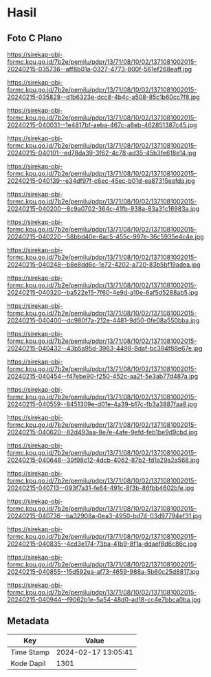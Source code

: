 # Hasil

## Foto C Plano

https://sirekap-obj-formc.kpu.go.id/7b2e/pemilu/pdpr/13/71/08/10/02/1371081002015-20240215-035736--aff8b01a-0327-4773-800f-561ef268eaff.jpg

https://sirekap-obj-formc.kpu.go.id/7b2e/pemilu/pdpr/13/71/08/10/02/1371081002015-20240215-035828--d1b6323e-dcc8-4b4c-a508-85c1b60cc7f8.jpg

https://sirekap-obj-formc.kpu.go.id/7b2e/pemilu/pdpr/13/71/08/10/02/1371081002015-20240215-040031--1e4817bf-aeba-467c-a8eb-462851387c45.jpg

https://sirekap-obj-formc.kpu.go.id/7b2e/pemilu/pdpr/13/71/08/10/02/1371081002015-20240215-040101--ed78da39-3f62-4c78-ad35-45b3fe618e14.jpg

https://sirekap-obj-formc.kpu.go.id/7b2e/pemilu/pdpr/13/71/08/10/02/1371081002015-20240215-040139--e34df97f-c6ec-45ec-b01d-ea87315eafda.jpg

https://sirekap-obj-formc.kpu.go.id/7b2e/pemilu/pdpr/13/71/08/10/02/1371081002015-20240215-040200--8c9a0702-364c-41fb-938a-83a31c16983a.jpg

https://sirekap-obj-formc.kpu.go.id/7b2e/pemilu/pdpr/13/71/08/10/02/1371081002015-20240215-040220--58bbd40e-6ac5-455c-997e-36c5935e4c4e.jpg

https://sirekap-obj-formc.kpu.go.id/7b2e/pemilu/pdpr/13/71/08/10/02/1371081002015-20240215-040248--b8e8dd6c-1e72-4202-a720-83b5bf19adea.jpg

https://sirekap-obj-formc.kpu.go.id/7b2e/pemilu/pdpr/13/71/08/10/02/1371081002015-20240215-040320--ba522e15-7f60-4e9d-a10e-6af5d5288ab5.jpg

https://sirekap-obj-formc.kpu.go.id/7b2e/pemilu/pdpr/13/71/08/10/02/1371081002015-20240215-040400--dc980f7a-212e-4481-9d50-0fe08a550bba.jpg

https://sirekap-obj-formc.kpu.go.id/7b2e/pemilu/pdpr/13/71/08/10/02/1371081002015-20240215-040432--43b5a95d-3963-4498-8daf-bc394f88e67e.jpg

https://sirekap-obj-formc.kpu.go.id/7b2e/pemilu/pdpr/13/71/08/10/02/1371081002015-20240215-040454--f47ebe90-f250-452c-aa2f-5e3ab77d487a.jpg

https://sirekap-obj-formc.kpu.go.id/7b2e/pemilu/pdpr/13/71/08/10/02/1371081002015-20240215-040559--8451309e-d01e-4a39-b17c-fb3a3887faa8.jpg

https://sirekap-obj-formc.kpu.go.id/7b2e/pemilu/pdpr/13/71/08/10/02/1371081002015-20240215-040620--82d493aa-8e7e-4afe-9efd-feb1be9d9cbd.jpg

https://sirekap-obj-formc.kpu.go.id/7b2e/pemilu/pdpr/13/71/08/10/02/1371081002015-20240215-040648--39f98c12-4dcb-4062-87b2-fd1a29a2a568.jpg

https://sirekap-obj-formc.kpu.go.id/7b2e/pemilu/pdpr/13/71/08/10/02/1371081002015-20240215-040713--093f7a31-fe64-491c-8f3b-86fbb4602bfe.jpg

https://sirekap-obj-formc.kpu.go.id/7b2e/pemilu/pdpr/13/71/08/10/02/1371081002015-20240215-040736--ba32908a-0ea3-4950-bd74-03d97794ef31.jpg

https://sirekap-obj-formc.kpu.go.id/7b2e/pemilu/pdpr/13/71/08/10/02/1371081002015-20240215-040835--4cd3e174-73ba-41b9-8f1a-ddaef8d6c86c.jpg

https://sirekap-obj-formc.kpu.go.id/7b2e/pemilu/pdpr/13/71/08/10/02/1371081002015-20240215-040855--15d592ea-af73-4659-988a-5b60c25d8817.jpg

https://sirekap-obj-formc.kpu.go.id/7b2e/pemilu/pdpr/13/71/08/10/02/1371081002015-20240215-040944--f9062b1e-5a54-48d0-ad18-cc4e7bbca0ba.jpg


## Metadata

| Key        | Value               |
| ---------- | ------------------- |
| Time Stamp | 2024-02-17 13:05:41 |
| Kode Dapil | 1301                |



